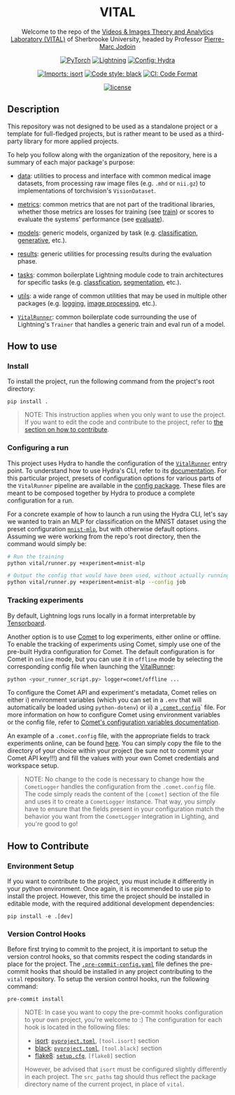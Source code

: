 <div align="center">

# VITAL

Welcome to the repo of the
[Videos & Images Theory and Analytics Laboratory (VITAL)](http://vital.dinf.usherbrooke.ca/ "VITAL home page") of
Sherbrooke University, headed by Professor [Pierre-Marc Jodoin](http://info.usherbrooke.ca/pmjodoin/)

<a href="https://pytorch.org/get-started/locally/"><img alt="PyTorch" src="https://img.shields.io/badge/PyTorch-ee4c2c?logo=pytorch&logoColor=white"></a>
<a href="https://pytorchlightning.ai/"><img alt="Lightning" src="https://img.shields.io/badge/-Lightning-792ee5?logo=pytorchlightning&logoColor=white"></a>
<a href="https://hydra.cc/"><img alt="Config: Hydra" src="https://img.shields.io/badge/Config-Hydra-89b8cd"></a>

[![Imports: isort](https://img.shields.io/badge/%20imports-isort-%231674b1?style=flat&labelColor=ef8336)](https://pycqa.github.io/isort/)
[![Code style: black](https://img.shields.io/badge/code%20style-black-000000.svg)](https://github.com/psf/black)
[![CI: Code Format](https://github.com/nathanpainchaud/vital/actions/workflows/code-format.yml/badge.svg?branch=dev)](https://github.com/nathanpainchaud/vital/actions/workflows/code-format.yml?query=branch%3Adev)

[![license](https://img.shields.io/badge/License-Apache%202.0-blue.svg)](https://github.com/nathanpainchaud/vital/blob/dev/LICENSE)

</div>

## Description
This repository was not designed to be used as a standalone project or a template for full-fledged projects, but is
rather meant to be used as a third-party library for more applied projects.

To help you follow along with the organization of the repository, here is a summary of each major package's purpose:

- [data](vital/data): utilities to process and interface with common medical image datasets, from processing raw image
files (e.g. `.mhd` or `nii.gz`) to implementations of torchvision's `VisionDataset`.

- [metrics](vital/metrics): common metrics that are not part of the traditional libraries, whether those metrics are
losses for training (see [train](vital/metrics/train)) or scores to evaluate the systems' performance (see
[evaluate](vital/metrics/evaluate)).

- [models](vital/models): generic models, organized by task (e.g. [classification](vital/models/segmentation),
[generative](vital/models/generative), etc.).

- [results](vital/results): generic utilities for processing results during the evaluation phase.

- [tasks](vital/tasks): common boilerplate Lightning module code to train architectures for specific tasks (e.g.
[classfication](vital/tasks/classification.py), [segmentation](vital/tasks/segmentation.py), etc.).

- [utils](vital/utils): a wide range of common utilities that may be used in multiple other packages (e.g.
[logging](vital/utils/logging.py), [image processing](vital/utils/image), etc.).

- [`VitalRunner`](vital/runner.py): common boilerplate code surrounding the use of Lightning's `Trainer` that
handles a generic train and eval run of a model.

## How to use

### Install
To install the project, run the following command from the project's root directory:
```shell script
pip install .
```
> NOTE: This instruction applies when you only want to use the project. If you want to edit the code and contribute to
> the project, refer to [the section on how to contribute](#how-to-contribute).

### Configuring a run
This project uses Hydra to handle the configuration of the [`VitalRunner`](vital/runner.py) entry point. To understand
how to use Hydra's CLI, refer to its [documentation](https://hydra.cc/docs/intro/). For this particular project,
presets of configuration options for various parts of the `VitalRunner` pipeline are available in the
[config package](vital/config). These files are meant to be composed together by Hydra to produce a complete
configuration for a run.

For a concrete example of how to launch a run using the Hydra CLI, let's say we wanted to train an MLP for
classification on the MNIST dataset using the preset configuration [`mnist-mlp`](vital/config/experiment/mnist-mlp.yaml),
but with otherwise default options. Assuming we were working from the repo's root directory, then the command would
simply be:
```bash
# Run the training
python vital/runner.py +experiment=mnist-mlp

# Output the config that would have been used, without actually running the code (useful for debugging)
python vital/runner.py +experiment=mnist-mlp --config job
```

### Tracking experiments
By default, Lightning logs runs locally in a format interpretable by
[Tensorboard](https://www.tensorflow.org/tensorboard/).

Another option is to use [Comet](https://www.comet.ml/) to log experiments, either online or offline. To enable the
tracking of experiments using Comet, simply use one of the pre-built Hydra configuration for Comet. The default
configuration is for Comet in `online` mode, but you can use it in `offline` mode by selecting the corresponding config
file when launching the [VitalRunner](vital/runner.py):
```bash
python <your_runner_script.py> logger=comet/offline ...
```
To configure the Comet API and experiment's metadata, Comet relies on either i) environment variables (which you can set
in a `.env` that will automatically be loaded using `python-dotenv`) or ii) a [`.comet.config`](.comet.config)` file. For
more information on how to configure Comet using environment variables or the config file, refer to
[Comet's configuration variables documentation](https://www.comet.ml/docs/python-sdk/advanced/#comet-configuration-variables).

An example of a `.comet.config` file, with the appropriate fields to track experiments online, can be found
[here](.comet.config). You can simply copy the file to the directory of your choice within your project (be sure
not to commit your Comet API key!!!) and fill the values with your own Comet credentials and workspace setup.

> NOTE: No change to the code is necessary to change how the `CometLogger` handles the configuration from the
> `.comet.config` file. The code simply reads the content of the `[comet]` section of the file and uses it to create a
> `CometLogger` instance. That way, you simply have to ensure that the fields present in your configuration match the
> behavior you want from the `CometLogger` integration in Lighting, and you're good to go!

## How to Contribute

### Environment Setup
If you want to contribute to the project, you must include it differently in your python environment. Once again, it is
recommended to use pip to install the project. However, this time the project should be installed in editable mode, with
the required additional development dependencies:
```shell script
pip install -e .[dev]
```

### Version Control Hooks
Before first trying to commit to the project, it is important to setup the version control hooks, so that commits
respect the coding standards in place for the project. The [`.pre-commit-config.yaml`](.pre-commit-config.yaml) file
defines the pre-commit hooks that should be installed in any project contributing to the `vital` repository. To setup
the version control hooks, run the following command:
```shell script
pre-commit install
```

> NOTE: In case you want to copy the pre-commit hooks configuration to your own project, you're welcome to :)
> The configuration for each hook is located in the following files:
> - [isort](https://github.com/timothycrosley/isort): [`pyproject.toml`](./pyproject.toml), `[tool.isort]` section
> - [black](https://github.com/psf/black): [`pyproject.toml`](./pyproject.toml), `[tool.black]` section
> - [flake8](https://gitlab.com/pycqa/flake8): [`setup.cfg`](./setup.cfg), `[flake8]` section
>
> However, be advised that `isort` must be configured slightly differently in each project. The `src_paths` tag
> should thus reflect the package directory name of the current project, in place of `vital`.
